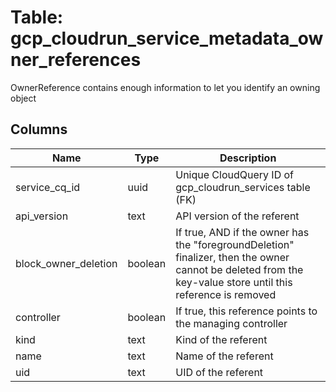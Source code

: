 
# Table: gcp_cloudrun_service_metadata_owner_references
OwnerReference contains enough information to let you identify an owning object
## Columns
| Name        | Type           | Description  |
| ------------- | ------------- | -----  |
|service_cq_id|uuid|Unique CloudQuery ID of gcp_cloudrun_services table (FK)|
|api_version|text|API version of the referent|
|block_owner_deletion|boolean|If true, AND if the owner has the "foregroundDeletion" finalizer, then the owner cannot be deleted from the key-value store until this reference is removed|
|controller|boolean|If true, this reference points to the managing controller|
|kind|text|Kind of the referent|
|name|text|Name of the referent|
|uid|text|UID of the referent|
